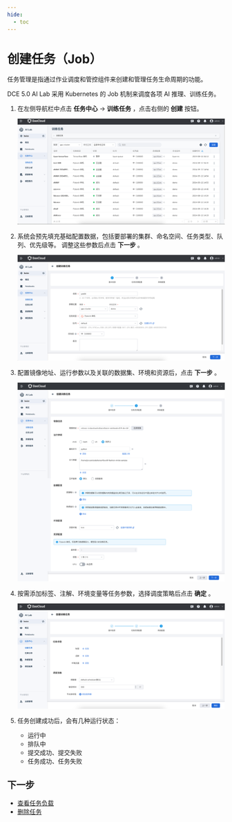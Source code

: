 ```yaml
---
hide:
  - toc
---
```


# 创建任务（Job）

任务管理是指通过作业调度和管控组件来创建和管理任务生命周期的功能。

DCE 5.0 AI Lab 采用 Kubernetes 的 Job 机制来调度各项 AI 推理、训练任务。

1. 在左侧导航栏中点击 **任务中心** -> **训练任务** ，点击右侧的 **创建** 按钮。

    ![点击创建](../../images/job01.png)

1. 系统会预先填充基础配置数据，包括要部署的集群、命名空间、任务类型、队列、优先级等。
   调整这些参数后点击 **下一步** 。

    ![填写参数](../../images/job02.png)

1. 配置镜像地址、运行参数以及关联的数据集、环境和资源后，点击 **下一步** 。

    ![任务资源配置](../../images/job03.png)

1. 按需添加标签、注解、环境变量等任务参数，选择调度策略后点击 **确定** 。

    ![高级配置](../../images/job04.png)

1. 任务创建成功后，会有几种运行状态：

    - 运行中
    - 排队中
    - 提交成功、提交失败
    - 任务成功、任务失败

## 下一步

- [查看任务负载](./view.md)
- [删除任务](./delete.md)
